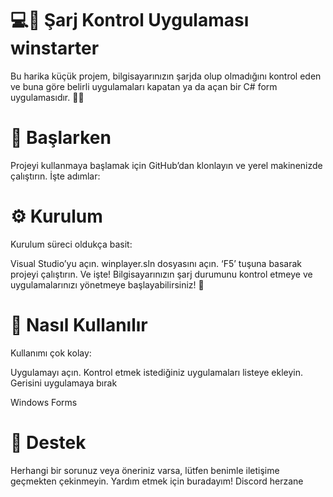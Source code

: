 # 💻🔋 Şarj Kontrol Uygulaması winstarter
Bu harika küçük projem, bilgisayarınızın şarjda olup olmadığını kontrol eden ve buna göre belirli uygulamaları kapatan ya da açan bir C# form uygulamasıdır. 🌟🔌

# 🎀 Başlarken
Projeyi kullanmaya başlamak için GitHub’dan klonlayın ve yerel makinenizde çalıştırın. İşte adımlar:

# ⚙️ Kurulum
Kurulum süreci oldukça basit:

Visual Studio’yu açın.
winplayer.sln dosyasını açın.
‘F5’ tuşuna basarak projeyi çalıştırın.
Ve işte! Bilgisayarınızın şarj durumunu kontrol etmeye ve uygulamalarınızı yönetmeye başlayabilirsiniz! 🎉

# 📝 Nasıl Kullanılır
Kullanımı çok kolay:

Uygulamayı açın.
Kontrol etmek istediğiniz uygulamaları listeye ekleyin.
Gerisini uygulamaya bırak

Windows Forms
# 🤝 Destek
Herhangi bir sorunuz veya öneriniz varsa, lütfen benimle iletişime geçmekten çekinmeyin. Yardım etmek için buradayım! Discord herzane
